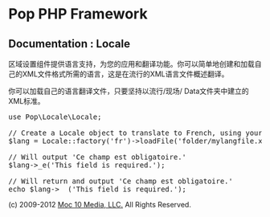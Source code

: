 Pop PHP Framework
=================

Documentation : Locale
----------------------

区域设置组件提供语言支持，为您的应用和翻译功能。你可以简单地创建和加载自己的XML文件格式所需的语言，这是在流行的XML语言文件概述翻译。


你可以加载自己的语言翻译文件，只要坚持以流行/现场/ Data文件夹中建立的XML标准。


<pre>
use Pop\Locale\Locale;

// Create a Locale object to translate to French, using your own language file.
$lang = Locale::factory('fr')->loadFile('folder/mylangfile.xml);

// Will output 'Ce champ est obligatoire.'
$lang->_e('This field is required.');

// Will return and output 'Ce champ est obligatoire.'
echo $lang->__('This field is required.');
</pre>

(c) 2009-2012 [Moc 10 Media, LLC.](http://www.moc10media.com) All Rights Reserved.
